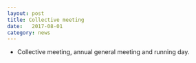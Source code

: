 ```yaml
---
layout: post
title: Collective meeting
date:   2017-08-01
category: news
---
```


* Collective meeting, annual general meeting and running day.